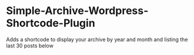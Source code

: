 Simple-Archive-Wordpress-Shortcode-Plugin
=========================================

 Adds a shortcode to display your archive by year and month and listing the last 30 posts below
